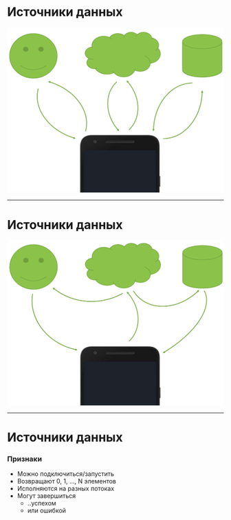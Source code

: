 <!-- .slide: data-transition="fade-out slide-in" -->

# Источники данных

![app](lecture/rx/img/img_data_sources.png)
<!-- .element: width="60%" class="fragment" data-fragment-index="1"-->

<!-- .element: class="center-horizontal" -->

------

<!-- .slide: data-transition="fade" -->

# Источники данных

![app](lecture/rx/img/img_data_sources_reactive.png)
<!-- .element: width="60%" -->

<!-- .element: class="center-horizontal" -->

------

<!-- .slide: data-transition="fade" -->

# Источники данных

### Признаки

* <!-- .element: class="fragment" data-fragment-index="1"--> Можно подключиться<span class="fragment" data-fragment-index="2">/запустить</span>
* <!-- .element: class="fragment" data-fragment-index="3"--> Возвращают 0, 1, ..., N элементов
* <!-- .element: class="fragment" data-fragment-index="4"--> Исполняются на разных потоках
* <!-- .element: class="fragment" data-fragment-index="5"--> Могут завершиться
    + <!-- .element: class="fragment" data-fragment-index="6"--> ..успехом
    + <!-- .element: class="fragment" data-fragment-index="6"--> или ошибкой